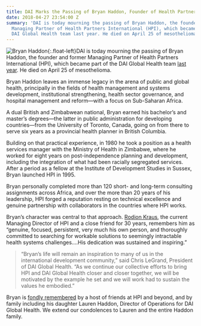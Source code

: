 ```yaml
---
title: DAI Marks the Passing of Bryan Haddon, Founder of Health Partners International
date: 2018-04-27 23:54:00 Z
summary: 'DAI is today mourning the passing of Bryan Haddon, the founder and former
  Managing Partner of Health Partners International (HPI), which became part of the
  DAI Global Health team last year. He died on April 25 of mesothelioma. '
---
```


![Bryan Haddon](/uploads/Bryan-Head%2006-05.jpg){:.float-left}DAI is today mourning the passing of Bryan Haddon, the founder and former Managing Partner of Health Partners International (HPI), which became part of the DAI Global Health team [last year](https://www.dai.com/news/dai-acquires-hpi-group-adds-expertise-in-global-health-womens-empowerment). He died on April 25 of mesothelioma. 

Bryan Haddon leaves an immense legacy in the arena of public and global health, principally in the fields of health management and systems development, institutional strengthening, health sector governance, and hospital management and reform—with a focus on Sub-Saharan Africa. 

A dual British and Zimbabwean national, Bryan earned his bachelor’s and master’s degrees—the latter in public administration for developing countries—from the University of Toronto, Canada, going on from there to serve six years as a provincial health planner in British Columbia. 

Building on that practical experience, in 1980 he took a position as a health services manager with the Ministry of Health in Zimbabwe, where he worked for eight years on post-independence planning and development, including the integration of what had been racially segregated services. After a period as a fellow at the Institute of Development Studies in Sussex, Bryan launched HPI in 1995.

Bryan personally completed more than 120 short- and long-term consulting assignments across Africa, and over the more than 20 years of his leadership, HPI forged a reputation resting on technical excellence and genuine partnership with collaborators in the countries where HPI works. 

Bryan’s character was central to that approach. [Rodion Kraus](https://www.dai.com/who-we-are/our-team/rodion-kraus), the current Managing Director of HPI and a close friend for 30 years, remembers him as “genuine, focused, persistent, very much his own person, and thoroughly committed to searching for workable solutions to seemingly intractable health systems challenges.…His dedication was sustained and inspiring.”

> “Bryan’s life will remain an inspiration to many of us in the international development community,” said Chris LeGrand, President of DAI Global Health. “As we continue our collective efforts to bring HPI and DAI Global Health closer and closer together, we will be motivated by the example he set and we will work had to sustain the values he embodied.”

Bryan is [fondly remembered](https://gallery.mailchimp.com/ae1d40b211c8122ffdae253a4/files/bbfbd731-4664-4656-9d80-5920180e7e57/Reflections_on_Bryan_Haddon.pdf) by a host of friends at HPI and beyond, and by family including his daughter Lauren Haddon, Director of Operations for DAI Global Health. We extend our condolences to Lauren and the entire Haddon family.
